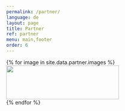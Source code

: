 ```yaml
---
permalink: /partner/
language: de
layout: page
title: Partner
ref: partner
menu: main,footer 
order: 6
---
```


<div class="c-page-partner grid-container">
  <div class="grid-x grid-padding-x grid-padding-y large-up-6 medium-up-6 small-up-4">
    {% for image in site.data.partner.images %}
      <div class="cell">
        <a href="{{ image.link }}" target="_blank"> 
          <img class="lazyload" src="{{image.lqip}}" data-src="/assets/img/partner/{{ image.file }}" alt="" width="300" height="90">
        </a>
      </div>
    {% endfor %}
  </div>
</div>
